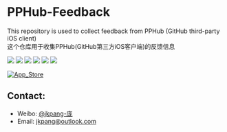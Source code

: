 # PPHub-Feedback
This repository is used to collect feedback from PPHub (GitHub third-party iOS client)   
这个仓库用于收集PPHub(GitHub第三方iOS客户端)的反馈信息

[![](https://github.com/jkpang/PPHub-Feedback/blob/master/Resource/iPhone1.jpg)](https://github.com/jkpang/PPHub-Feedback/blob/master/Resource/iPhone1.jpg)
[![](https://github.com/jkpang/PPHub-Feedback/blob/master/Resource/iPhone2.jpg)](https://github.com/jkpang/PPHub-Feedback/blob/master/Resource/iPhone2.jpg)
[![](https://github.com/jkpang/PPHub-Feedback/blob/master/Resource/iPhone3.jpg)](https://github.com/jkpang/PPHub-Feedback/blob/master/Resource/iPhone3.jpg)
[![](https://github.com/jkpang/PPHub-Feedback/blob/master/Resource/iPhone4.jpg)](https://github.com/jkpang/PPHub-Feedback/blob/master/Resource/iPhone4.jpg)
[![](https://github.com/jkpang/PPHub-Feedback/blob/master/Resource/iPhone5.jpg)](https://github.com/jkpang/PPHub-Feedback/blob/master/Resource/iPhone5.jpg)
[![](https://github.com/jkpang/PPHub-Feedback/blob/master/Resource/iPhone6.jpg)](https://github.com/jkpang/PPHub-Feedback/blob/master/Resource/iPhone6.jpg)

[![App_Store](https://github.com/jkpang/PPHub-Feedback/blob/master/Resource/Download_on_the_App_Store_135x40.svg)](https://itunes.apple.com/app/id1314212521)

## Contact:
* Weibo: [@jkpang-庞](http://weibo.com/jkpang)
* Email: jkpang@outlook.com


